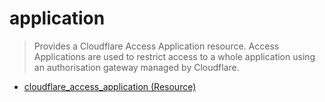 # application

> Provides a Cloudflare Access Application resource. Access Applications are used to restrict access to a whole application using an authorisation gateway managed by Cloudflare.

- [cloudflare_access_application (Resource)](https://registry.terraform.io/providers/cloudflare/cloudflare/latest/docs/resources/access_application)
